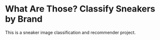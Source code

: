 # What Are Those? Classify Sneakers by Brand
This is a sneaker image classification and recommender project.
